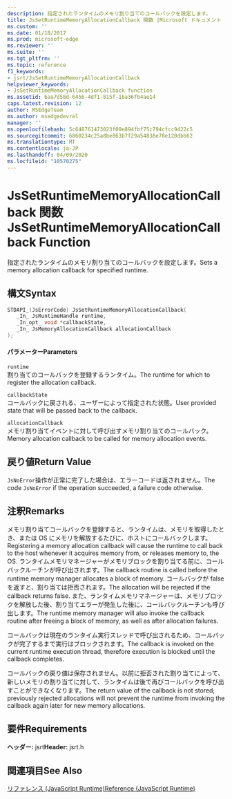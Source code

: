 ```yaml
---
description: 指定されたランタイムのメモリ割り当てのコールバックを設定します。
title: JsSetRuntimeMemoryAllocationCallback 関数 |Microsoft ドキュメント
ms.custom: ''
ms.date: 01/18/2017
ms.prod: microsoft-edge
ms.reviewer: ''
ms.suite: ''
ms.tgt_pltfrm: ''
ms.topic: reference
f1_keywords:
- jsrt/JsSetRuntimeMemoryAllocationCallback
helpviewer_keywords:
- JsSetRuntimeMemoryAllocationCallback function
ms.assetid: 6aa7d58d-6456-4df1-815f-1ba36fb4ae14
caps.latest.revision: 12
author: MSEdgeTeam
ms.author: msedgedevrel
manager: ''
ms.openlocfilehash: 5c648761473023f00e894fbf75c794cfcc9422c5
ms.sourcegitcommit: 6860234c25a8be863b7f29a54838e78e120dbb62
ms.translationtype: MT
ms.contentlocale: ja-JP
ms.lasthandoff: 04/09/2020
ms.locfileid: "10570275"
---
```

# <span data-ttu-id="666dc-103">JsSetRuntimeMemoryAllocationCallback 関数</span><span class="sxs-lookup"><span data-stu-id="666dc-103">JsSetRuntimeMemoryAllocationCallback Function</span></span>
<span data-ttu-id="666dc-104">指定されたランタイムのメモリ割り当てのコールバックを設定します。</span><span class="sxs-lookup"><span data-stu-id="666dc-104">Sets a memory allocation callback for specified runtime.</span></span>  
  
## <span data-ttu-id="666dc-105">構文</span><span class="sxs-lookup"><span data-stu-id="666dc-105">Syntax</span></span>  
  
```cpp  
STDAPI_(JsErrorCode) JsSetRuntimeMemoryAllocationCallback(  
   _In_ JsRuntimeHandle runtime,  
   _In_opt_ void *callbackState,  
   _In_ JsMemoryAllocationCallback allocationCallback  
);  
```  
  
#### <span data-ttu-id="666dc-106">パラメーター</span><span class="sxs-lookup"><span data-stu-id="666dc-106">Parameters</span></span>  
 `runtime`  
 <span data-ttu-id="666dc-107">割り当てのコールバックを登録するランタイム。</span><span class="sxs-lookup"><span data-stu-id="666dc-107">The runtime for which to register the allocation callback.</span></span>  
  
 `callbackState`  
 <span data-ttu-id="666dc-108">コールバックに戻される、ユーザーによって指定された状態。</span><span class="sxs-lookup"><span data-stu-id="666dc-108">User provided state that will be passed back to the callback.</span></span>  
  
 `allocationCallback`  
 <span data-ttu-id="666dc-109">メモリ割り当てイベントに対して呼び出すメモリ割り当てのコールバック。</span><span class="sxs-lookup"><span data-stu-id="666dc-109">Memory allocation callback to be called for memory allocation events.</span></span>  
  
## <span data-ttu-id="666dc-110">戻り値</span><span class="sxs-lookup"><span data-stu-id="666dc-110">Return Value</span></span>  
 <span data-ttu-id="666dc-111">`JsNoError`操作が正常に完了した場合は、エラーコードは返されません。</span><span class="sxs-lookup"><span data-stu-id="666dc-111">The code `JsNoError` if the operation succeeded, a failure code otherwise.</span></span>  
  
## <span data-ttu-id="666dc-112">注釈</span><span class="sxs-lookup"><span data-stu-id="666dc-112">Remarks</span></span>  
 <span data-ttu-id="666dc-113">メモリ割り当てコールバックを登録すると、ランタイムは、メモリを取得したとき、または OS にメモリを解放するたびに、ホストにコールバックします。</span><span class="sxs-lookup"><span data-stu-id="666dc-113">Registering a memory allocation callback will cause the runtime to call back to the host whenever it acquires memory from, or releases memory to, the OS.</span></span> <span data-ttu-id="666dc-114">ランタイムメモリマネージャーがメモリブロックを割り当てる前に、コールバックルーチンが呼び出されます。</span><span class="sxs-lookup"><span data-stu-id="666dc-114">The callback routine is called before the runtime memory manager allocates a block of memory.</span></span> <span data-ttu-id="666dc-115">コールバックが false を返すと、割り当ては拒否されます。</span><span class="sxs-lookup"><span data-stu-id="666dc-115">The allocation will be rejected if the callback returns false.</span></span> <span data-ttu-id="666dc-116">また、ランタイムメモリマネージャーは、メモリブロックを解放した後、割り当てエラーが発生した後に、コールバックルーチンも呼び出します。</span><span class="sxs-lookup"><span data-stu-id="666dc-116">The runtime memory manager will also invoke the callback routine after freeing a block of memory, as well as after allocation failures.</span></span>  
  
 <span data-ttu-id="666dc-117">コールバックは現在のランタイム実行スレッドで呼び出されるため、コールバックが完了するまで実行はブロックされます。</span><span class="sxs-lookup"><span data-stu-id="666dc-117">The callback is invoked on the current runtime execution thread, therefore execution is blocked until the callback completes.</span></span>  
  
 <span data-ttu-id="666dc-118">コールバックの戻り値は保存されません。以前に拒否された割り当てによって、新しいメモリの割り当てに対して、ランタイムは後で再びコールバックを呼び出すことができなくなります。</span><span class="sxs-lookup"><span data-stu-id="666dc-118">The return value of the callback is not stored; previously rejected allocations will not prevent the runtime from invoking the callback again later for new memory allocations.</span></span>  
  
## <span data-ttu-id="666dc-119">要件</span><span class="sxs-lookup"><span data-stu-id="666dc-119">Requirements</span></span>  
 <span data-ttu-id="666dc-120">**ヘッダー:** jsrt</span><span class="sxs-lookup"><span data-stu-id="666dc-120">**Header:** jsrt.h</span></span>  
  
## <span data-ttu-id="666dc-121">関連項目</span><span class="sxs-lookup"><span data-stu-id="666dc-121">See Also</span></span>  
 [<span data-ttu-id="666dc-122">リファレンス (JavaScript Runtime)</span><span class="sxs-lookup"><span data-stu-id="666dc-122">Reference (JavaScript Runtime)</span></span>](../chakra-hosting/reference-javascript-runtime.md)